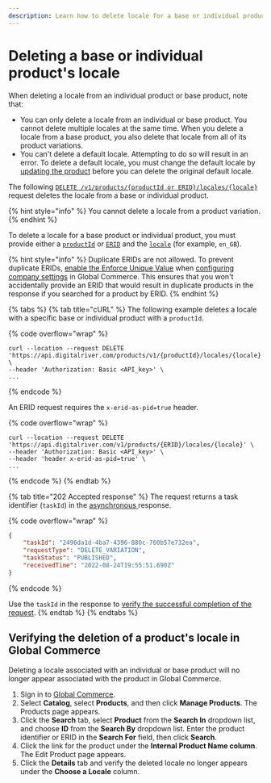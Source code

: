 ```yaml
---
description: Learn how to delete locale for a base or individual product programmatically.
---
```


# Deleting a base or individual product's locale

When deleting a locale from an individual product or base product, note that:

* You can only delete a locale from an individual or base product. You cannot delete multiple locales at the same time. When you delete a locale from a base product, you also delete that locale from all of its product variations.
* You can't delete a default locale. Attempting to do so will result in an error. To delete a default locale, you must change the default locale by [updating the product](creating-or-updating-a-product.md#adding-or-updating-a-products-locale) before you can delete the original default locale.

The following [`DELETE /v1/products/{productId or ERID}/locales/{locale}`](https://www.digitalriver.com/docs/commerce-admin-api/#tag/Manage-Product-\(Asynchronous-API\)/paths/\~1v1\~1products\~1%7BproductId%7D\~1locales\~1%7Blocale%7D/delete) request deletes the locale from a base or individual product.&#x20;

{% hint style="info" %}
You cannot delete a locale from a product variation.
{% endhint %}

To delete a locale  for a base product or individual product, you must provide either a [`productId`](../../../general-resources/common-shoppers-and-admin-apis-reference/product-identifier.md) or [`ERID`](../../../general-resources/common-shoppers-and-admin-apis-reference/external-reference-identifier-erid.md) and the [`locale`](../../../general-resources/common-shoppers-and-admin-apis-reference/locale-and-currency.md) (for example, `en_GB`).&#x20;

{% hint style="info" %}
Duplicate ERIDs are not allowed. To prevent duplicate ERIDs, [enable the Enforce Unique Value](../../../general-resources/common-shoppers-and-admin-apis-reference/external-reference-identifier-erid.md#enabling-the-enforce-unique-value) when [configuring company settings](https://help.digitalriver.com/internal-help/gc/Administration/Company/Configuring-company-settings.htm) in Global Commerce. This ensures that you won't accidentally provide an ERID that would result in duplicate products in the response if you searched for a product by ERID.
{% endhint %}

{% tabs %}
{% tab title="cURL" %}
The following example deletes a locale with a specific base or individual product with a `productId`.

{% code overflow="wrap" %}
```http
curl --location --request DELETE 'https://api.digitalriver.com/products/v1/{productId}/locales/{locale}' \
--header 'Authorization: Basic <API_key>' \
...
```
{% endcode %}

An ERID request requires the `x-erid-as-pid=true` header.

{% code overflow="wrap" %}
```
curl --location --request DELETE 'https://api.digitalriver.com/v1/products/{ERID}/locales/{locale}' \
--header 'Authorization: Basic <API_key>' \
--header 'header x-erid-as-pid=true' \
...
```
{% endcode %}
{% endtab %}

{% tab title="202 Accepted response" %}
The request returns a task identifier (`taskId`) in the [asynchronous ](../getting-started.md#asynchronous-and-synchronous-calls)response.

{% code overflow="wrap" %}
```json
{
    "taskId": "2496da1d-4ba7-4396-880c-760b57e732ea",
    "requestType": "DELETE_VARIATION",
    "taskStatus": "PUBLISHED",
    "receivedTime": "2022-08-24T19:55:51.690Z"
}
```
{% endcode %}

Use the `taskId` in the response to [verify the successful completion of the request](../get-the-task-status-for-a-product-synchronous-api/).
{% endtab %}
{% endtabs %}

## Verifying the deletion of a product's locale in Global Commerce

Deleting a locale associated with an individual or base product will no longer appear associated with the product in Global Commerce.

1. Sign in to [Global Commerce](https://gc.digitalriver.com/gc/ent/login.do).
2. Select **Catalog**, select **Products**, and then click **Manage Products**. The Products page appears.
3. Click the **Search** tab, select **Product** from the **Search In** dropdown list, and choose **ID** from the **Search By** dropdown list. Enter the product identifier or ERID in the **Search For** field, then click **Search**.
4. Click the link for the product under the **Internal Product Name column**. The Edit Product page appears.
5. Click the **Details** tab and verify the deleted locale no longer appears under the **Choose a Locale** column.
